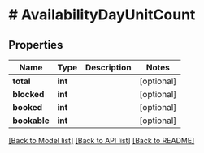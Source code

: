 # # AvailabilityDayUnitCount

## Properties

Name | Type | Description | Notes
------------ | ------------- | ------------- | -------------
**total** | **int** |  | [optional] 
**blocked** | **int** |  | [optional] 
**booked** | **int** |  | [optional] 
**bookable** | **int** |  | [optional] 

[[Back to Model list]](../../README.md#documentation-for-models) [[Back to API list]](../../README.md#documentation-for-api-endpoints) [[Back to README]](../../README.md)


